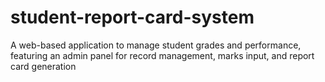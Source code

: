 # student-report-card-system
 A web-based application to manage student grades and performance, featuring an admin panel for record management, marks input, and report card generation
